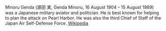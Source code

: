 Minoru Genda (源田 実, Genda Minoru, 16 August 1904 – 15 August 1989) was a Japanese military aviator and politician. He is best known for helping to plan the attack on Pearl Harbor. He was also the third Chief of Staff of the Japan Air Self-Defense Force.
[Wikipedia](https://en.wikipedia.org/wiki/Minoru%20Genda)